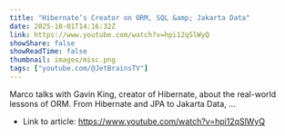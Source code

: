 ```yaml
---
title: "Hibernate’s Creator on ORM, SQL &amp; Jakarta Data"
date: 2025-10-01T14:16:32Z
link: https://www.youtube.com/watch?v=hpi12qSlWyQ
showShare: false
showReadTime: false
thumbnail: images/misc.png
tags: ["youtube.com/@JetBrainsTV"]
---
```

Marco talks with Gavin King, creator of Hibernate, about the real-world lessons of ORM. From Hibernate and JPA to Jakarta Data, ...

- Link to article: https://www.youtube.com/watch?v=hpi12qSlWyQ